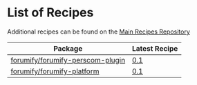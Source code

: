 # List of Recipes

Additional recipes can be found on the [Main Recipes Repository](https://github.com/symfony/recipes/blob/flex/main/RECIPES.md)

| Package | Latest Recipe |
| --- | --- |
| [forumify/forumify-perscom-plugin](https://packagist.org/packages/forumify/forumify-perscom-plugin) | [0.1](forumify/forumify-perscom-plugin/0.1) |
| [forumify/forumify-platform](https://packagist.org/packages/forumify/forumify-platform) | [0.1](forumify/forumify-platform/0.1) |